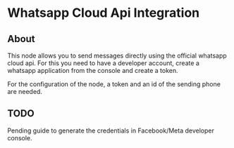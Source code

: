 # Whatsapp Cloud Api Integration
## About
This node allows you to send messages directly using the official whatsapp cloud api.
For this you need to have a developer account, create a whatsapp application from the console and create a token.

For the configuration of the node, a token and an id of the sending phone are needed.

## TODO
Pending guide to generate the credentials in Facebook/Meta developer console.